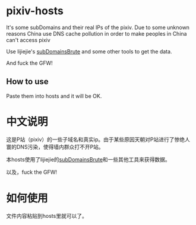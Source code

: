 # pixiv-hosts
It's some subDomains and their real IPs of the pixiv. Due to some unknown reasons China use DNS cache pollution in order to make peoples in China can't access pixiv


Use lijiejie's [subDomainsBrute](https://github.com/lijiejie/subDomainsBrute) and some other tools to get the data.


And fuck the GFW!


## How to use


Paste them into hosts and it will be OK.



# 中文说明
这是P站（pixiv）的一些子域名和真实ip。由于某些原因天朝对P站进行了惨绝人寰的DNS污染，使得墙内群众打不开P站。


本hosts使用了lijiejie的[subDomainsBrute](https://github.com/lijiejie/subDomainsBrute)和一些其他工具来获得数据。

以及，fuck the GFW!


# 如何使用

文件内容粘贴到hosts里就可以了。
